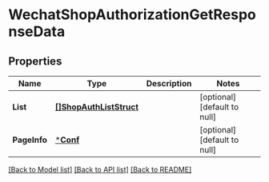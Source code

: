 # WechatShopAuthorizationGetResponseData

## Properties
Name | Type | Description | Notes
------------ | ------------- | ------------- | -------------
**List** | [**[]ShopAuthListStruct**](shop_auth_list_struct.md) |  | [optional] [default to null]
**PageInfo** | [***Conf**](conf.md) |  | [optional] [default to null]

[[Back to Model list]](../README.md#documentation-for-models) [[Back to API list]](../README.md#documentation-for-api-endpoints) [[Back to README]](../README.md)


